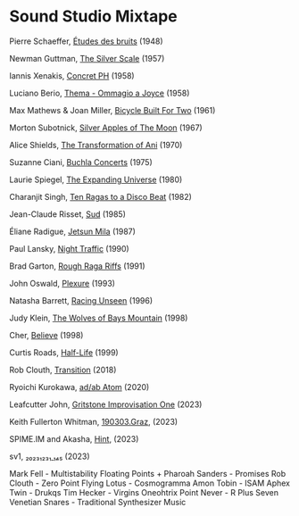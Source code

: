 # Sound Studio Mixtape

Pierre Schaeffer, [Études des bruits](https://www.youtube.com/watch?v=CTf0yE15zzI) (1948)

Newman Guttman, [The Silver Scale](https://www.youtube.com/watch?v=PM64-lqYyZ8) (1957)

Iannis Xenakis, [Concret PH](https://www.youtube.com/watch?v=XsOyxFybxPY&t=54s) (1958)

Luciano Berio, [Thema - Ommagio a Joyce](https://www.youtube.com/watch?v=jV_76OZSsqo) (1958)

Max Mathews & Joan Miller, [Bicycle Built For Two](https://www.youtube.com/watch?v=ZFUVR-clo8g) (1961)

Morton Subotnick, [Silver Apples of The Moon](https://www.youtube.com/watch?v=3G1hRNLlYpg) (1967)

Alice Shields, [The Transformation of Ani](https://www.youtube.com/watch?v=7yOS_6sCkkU) (1970)

Suzanne Ciani, [Buchla Concerts](https://www.youtube.com/watch?v=f5Ji2Me6JhM&t=1690s&ab_channel=%E2%83%9D) (1975)

Laurie Spiegel, [The Expanding Universe](https://www.youtube.com/watch?v=KD8hkveKmYQ) (1980)

Charanjit Singh, [Ten Ragas to a Disco Beat](https://www.youtube.com/watch?v=BN8M2irJVJA&t=235s&ab_channel=RonaldGrinder) (1982)

Jean-Claude Risset, [Sud](https://www.youtube.com/watch?v=Fhj2O4jToKI) (1985)

Éliane Radigue, [Jetsun Mila](https://www.youtube.com/watch?v=oneBG6N0_uY) (1987)

Paul Lansky, [Night Traffic](https://www.youtube.com/watch?v=7WL0J3kJEmk&t=437s) (1990)

Brad Garton, [Rough Raga Riffs](http://sites.music.columbia.edu/brad/music/mp3/Rough_Raga_Riffs.mp3) (1991)

John Oswald, [Plexure](https://www.youtube.com/watch?v=3eZQq9ebtEg) (1993)

Natasha Barrett, [Racing Unseen](https://www.youtube.com/watch?v=3QW9V70yXQQ) (1996)

Judy Klein, [The Wolves of Bays Mountain](http://sites.bxmc.poly.edu/~lukedubois/download/wolves.mp3) (1998)

Cher, [Believe](https://www.youtube.com/watch?v=n7wvAEDOxAs) (1998)

Curtis Roads, [Half-Life](https://www.youtube.com/watch?v=8D5ObNnHgck) (1999)

Rob Clouth, [Transition](https://www.youtube.com/watch?v=kdxFymtNt_w) (2018)

Ryoichi Kurokawa, [ad/ab Atom](https://www.youtube.com/watch?v=bvHiobhVfnw) (2020)

Leafcutter John, [Gritstone Improvisation One](https://www.youtube.com/watch?v=AoI8T6epJF4) (2023)

Keith Fullerton Whitman, [190303.Graz](https://www.youtube.com/watch?v=m2oDexNiI0c&list=OLAK5uy_nU8nHOGMiSNGQYYS3vjB39t7ew1lhLYXI&t=2s), (2023)

SPIME.IM and Akasha, [Hint](https://www.youtube.com/watch?v=X5HZ2cCigMU), (2023)

sv1, [₂₀₂₃₁₂₃₁ ₁₄₅](https://www.youtube.com/watch?v=ydtAzMbydgQ) (2023)

Mark Fell - Multistability
Floating Points + Pharoah Sanders - Promises
Rob Clouth - Zero Point
Flying Lotus - Cosmogramma
Amon Tobin - ISAM
Aphex Twin - Drukqs
Tim Hecker - Virgins
Oneohtrix Point Never - R Plus Seven
Venetian Snares - Traditional Synthesizer Music